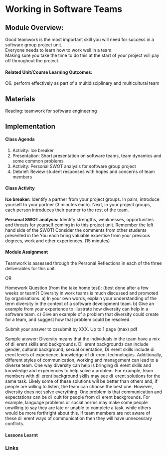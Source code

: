 # Working in Software Teams

## Module Overview:
Good teamwork is the most important skill you will need for success in a software group project unit.  
Everyone needs to learn how to work well in a team.  
Making sure you take the time to do this at the start of your project will pay off throughout the project.

#### Related Unit/Course Learning Outcomes:
O6. perform effectively as part of a multidisciplinary and multicultural team

## Materials
Reading: teamwork for software engineering

## Implementation

#### Class Agenda
1. Activity: Ice breaker
2. Presentation: Short presentation on software teams, team dynamics and some common problems
3. Activity: Personal SWOT analysis for software group project
4. Debrief: Review student responses with hopes and concerns of team members

#### Class Activity

**Ice breaker:**  Identify a partner from your project groups.
In pairs, introduce yourself to your partner (3 minutes each).
Next, in your project groups, each person introduces their partner to the rest of the team.

**Personal SWOT analysis:** 
Identify strengths, weaknesses, opportunities and threats for yourself coming in to this project unit. 
Remember the left hand side of the SWOT!  Consider the comments from other students presented in the 
You each bring valuable expertise from your previous degrees, work and other experiences. (15 minutes)

#### Module Assignment
Teamwork is assessed through the Personal Reflections in each of the three deliverables for this unit.

OR 

Homework Question (from the take home test): (best done after a few weeks or team?)
Diversity in work teams is much discussed and promoted by organisations.
a) In your own words, explain your understanding of the term diversity in
the context of a software development team.
b) Give an example from your experience to illustrate how diversity can
help in a software team.
c) Give an example of a problem that diversity could create for a team,
and suggest how that problem could be resolved.

Submit your answer to cssubmit by XXX.  Up to 1 page (max) pdf

Sample answer:
Diversity means that the individuals in the team have
a mix of di erent skills and backgrounds. Di erent backgrounds can
include gender, cultural background, sexual orientation, Di erent skills
include di erent levels of experience, knowledge of di erent technologies.
Additionally, different styles of communication, working and management
can lead to a diverse team.
One way diversity can help is bringing di erent skills and knowledge
and experiences to help solve a problem. For example, team members
with di erent background skills may see di erent solutions for the same
task. Likely some of these solutions will be better than others and, if
people are willing to listen, the team can choose the best one.
However, diversity does not solve everything. One problem is that
communication and expectations can be di cult for people from di erent
backgrounds. For example, language problems or social norms may make
some people unwilling to say they are late or unable to complete a task,
while others would be more forthright about this. If team members are
not aware of these di erent ways of communication then they will have
unnecessary conflicts.

#### Lessons Learnt

### Links
